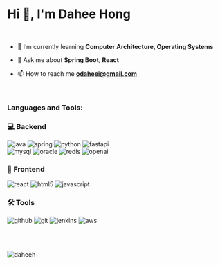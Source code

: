 <p>
<h1 align="left">Hi 👋, I'm Dahee Hong</h1>
<br>

- 🌱 I’m currently learning **Computer Architecture, Operating Systems**

- 💬 Ask me about **Spring Boot, React**

- 📫 How to reach me **odaheei@gmail.com**

<br>
</p>

<h3 align="left">Languages and Tools:</h3>

<h3 align="left">💻 Backend</h3>
<p align="left">
  <img src="https://img.shields.io/badge/Java-ED8B00?style=for-the-badge&logo=java&logoColor=white" alt="java" />
  <img src="https://img.shields.io/badge/Spring-6DB33F?style=for-the-badge&logo=spring&logoColor=white" alt="spring" />
  <img src="https://img.shields.io/badge/Python-3776AB?style=for-the-badge&logo=python&logoColor=white" alt="python" />
  <img src="https://img.shields.io/badge/FastAPI-009688?style=for-the-badge&logo=fastapi&logoColor=white" alt="fastapi" />
  <br>
  <img src="https://img.shields.io/badge/MySQL-4479A1?style=for-the-badge&logo=mysql&logoColor=white" alt="mysql" />
  <img src="https://img.shields.io/badge/Oracle-F80000?style=for-the-badge&logo=oracle&logoColor=white" alt="oracle" />
  <img src="https://img.shields.io/badge/Redis-D93B3B?style=for-the-badge&logo=redis&logoColor=white" alt="redis" />
  <img src="https://img.shields.io/badge/OpenAI-212121?style=for-the-badge&logo=openai&logoColor=white" alt="openai" />


</p>

<h3 align="left">🎨 Frontend</h3>
<p align="left">
  <img src="https://img.shields.io/badge/React-61DAFB?style=for-the-badge&logo=react&logoColor=black" alt="react" />
  <img src="https://img.shields.io/badge/HTML5-E34F26?style=for-the-badge&logo=html5&logoColor=white" alt="html5" />
  <img src="https://img.shields.io/badge/JavaScript-F7DF1E?style=for-the-badge&logo=javascript&logoColor=black" alt="javascript" />
</p>

<h3 align="left">🛠 Tools</h3>
<p align="left">
  <img src="https://img.shields.io/badge/GitHub-181717?style=for-the-badge&logo=github&logoColor=white" alt="github" />
  <img src="https://img.shields.io/badge/Git-F05032?style=for-the-badge&logo=git&logoColor=white" alt="git" />
  <img src="https://img.shields.io/badge/Jenkins-D24939?style=for-the-badge&logo=jenkins&logoColor=white" alt="jenkins" />
  <img src="https://img.shields.io/badge/AWS-232F3E?style=for-the-badge&logo=amazonaws&logoColor=white" alt="aws" />
</p>

<br>
<br>
<p><img align="left" src="https://github-readme-stats.vercel.app/api/top-langs?username=daheeh&show_icons=true&locale=en&layout=compact" alt="daheeh" /></p>


